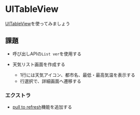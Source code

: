 # UITableView

[UITableView](https://developer.apple.com/documentation/uikit/uitableview)を使ってみましょう

## 課題

- 呼び出しAPIの`List ver`を使用する

- 天気リスト画面を作成する

    - 1行には天気アイコン、都市名、最低・最高気温を表示する
    - 行選択で、詳細画面へ遷移する

### エクストラ

- [pull to refresh](https://developer.apple.com/design/human-interface-guidelines/ios/controls/refresh-content-controls/
)機能を追加する
